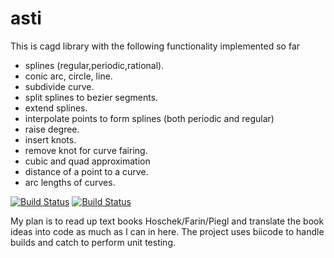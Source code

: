 # asti 
This is cagd library with the following functionality implemented so far
- splines (regular,periodic,rational).
- conic arc, circle, line.
- subdivide curve.
- split splines to bezier segments.
- extend splines.
- interpolate points to form splines (both periodic and regular)
- raise degree.
- insert knots.
- remove knot for curve fairing.
- cubic and quad approximation
- distance of a point to a curve.
- arc lengths of curves.

[![Build Status](https://travis-ci.org/svark/asti.svg?branch=master)](https://travis-ci.org/svark/asti)
[![Build Status](https://ci.appveyor.com/api/projects/status/github/svark/asti?branch=master&svg=true)](https://ci.appveyor.com/project/svark/asti)

My plan is to read up text books Hoschek/Farin/Piegl and translate the book ideas into code as much as I can in here.
The project uses biicode to handle builds and catch to perform unit testing.



